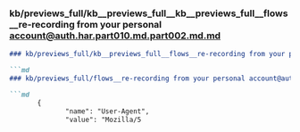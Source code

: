 ### kb/previews_full/kb__previews_full__kb__previews_full__flows__re-recording from your personal account@auth.har.part010.md.part002.md.md

```md
### kb/previews_full/kb__previews_full__flows__re-recording from your personal account@auth.har.part010.md.part002.md

```md
### kb/previews_full/flows__re-recording from your personal account@auth.har.part010.md (part 002)

```md
       {
              "name": "User-Agent",
              "value": "Mozilla/5
```

```

```

```
